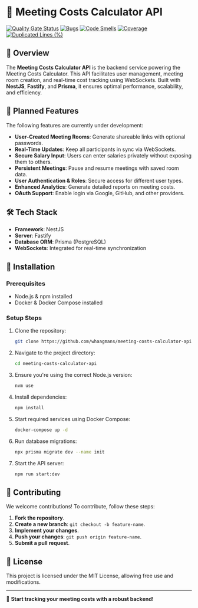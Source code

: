 # 💾 Meeting Costs Calculator API

[![Quality Gate Status](https://sonarcloud.io/api/project_badges/measure?project=whaagmans_meeting-costs-calculator-api&metric=alert_status)](https://sonarcloud.io/summary/new_code?id=whaagmans_meeting-costs-calculator-api)
[![Bugs](https://sonarcloud.io/api/project_badges/measure?project=whaagmans_meeting-costs-calculator-api&metric=bugs)](https://sonarcloud.io/summary/new_code?id=whaagmans_meeting-costs-calculator-api)
[![Code Smells](https://sonarcloud.io/api/project_badges/measure?project=whaagmans_meeting-costs-calculator-api&metric=code_smells)](https://sonarcloud.io/summary/new_code?id=whaagmans_meeting-costs-calculator-api)
[![Coverage](https://sonarcloud.io/api/project_badges/measure?project=whaagmans_meeting-costs-calculator-api&metric=coverage)](https://sonarcloud.io/summary/new_code?id=whaagmans_meeting-costs-calculator-api)
[![Duplicated Lines (%)](https://sonarcloud.io/api/project_badges/measure?project=whaagmans_meeting-costs-calculator-api&metric=duplicated_lines_density)](https://sonarcloud.io/summary/new_code?id=whaagmans_meeting-costs-calculator-api)

## 📢 Overview

The **Meeting Costs Calculator API** is the backend service powering the Meeting Costs Calculator. This API facilitates user management, meeting room creation, and real-time cost tracking using WebSockets. Built with **NestJS**, **Fastify**, and **Prisma**, it ensures optimal performance, scalability, and efficiency.

## 🔮 Planned Features

The following features are currently under development:

- **User-Created Meeting Rooms**: Generate shareable links with optional passwords.
- **Real-Time Updates**: Keep all participants in sync via WebSockets.
- **Secure Salary Input**: Users can enter salaries privately without exposing them to others.
- **Persistent Meetings**: Pause and resume meetings with saved room data.
- **User Authentication & Roles**: Secure access for different user types.
- **Enhanced Analytics**: Generate detailed reports on meeting costs.
- **OAuth Support**: Enable login via Google, GitHub, and other providers.

## 🛠 Tech Stack

- **Framework**: NestJS
- **Server**: Fastify
- **Database ORM**: Prisma (PostgreSQL)
- **WebSockets**: Integrated for real-time synchronization

## 🔧 Installation

### Prerequisites

- Node.js & npm installed
- Docker & Docker Compose installed

### Setup Steps

1. Clone the repository:

   ```bash
   git clone https://github.com/whaagmans/meeting-costs-calculator-api.git
   ```

2. Navigate to the project directory:

   ```bash
   cd meeting-costs-calculator-api
   ```

3. Ensure you're using the correct Node.js version:

   ```bash
   nvm use
   ```

4. Install dependencies:

   ```bash
   npm install
   ```

5. Start required services using Docker Compose:

   ```bash
   docker-compose up -d
   ```

6. Run database migrations:

   ```bash
   npx prisma migrate dev --name init
   ```

7. Start the API server:

   ```bash
   npm run start:dev
   ```

## 🤝 Contributing

We welcome contributions! To contribute, follow these steps:

1. **Fork the repository**.
2. **Create a new branch**: `git checkout -b feature-name`.
3. **Implement your changes**.
4. **Push your changes**: `git push origin feature-name`.
5. **Submit a pull request**.

## 📜 License

This project is licensed under the MIT License, allowing free use and modifications.

---

🚀 **Start tracking your meeting costs with a robust backend!**
